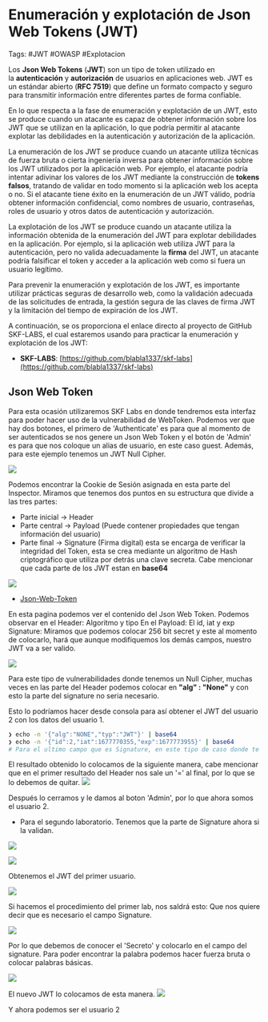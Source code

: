 # Enumeración y explotación de Json Web Tokens (JWT)

Tags: #JWT #OWASP #Explotacion 

Los **Json Web Tokens** (**JWT**) son un tipo de token utilizado en la **autenticación** y **autorización** de usuarios en aplicaciones web. JWT es un estándar abierto (**RFC 7519**) que define un formato compacto y seguro para transmitir información entre diferentes partes de forma confiable.

En lo que respecta a la fase de enumeración y explotación de un JWT, esto se produce cuando un atacante es capaz de obtener información sobre los JWT que se utilizan en la aplicación, lo que podría permitir al atacante explotar las debilidades en la autenticación y autorización de la aplicación.

La enumeración de los JWT se produce cuando un atacante utiliza técnicas de fuerza bruta o cierta ingeniería inversa para obtener información sobre los JWT utilizados por la aplicación web. Por ejemplo, el atacante podría intentar adivinar los valores de los JWT mediante la construcción de **tokens falsos**, tratando de validar en todo momento si la aplicación web los acepta o no. Si el atacante tiene éxito en la enumeración de un JWT válido, podría obtener información confidencial, como nombres de usuario, contraseñas, roles de usuario y otros datos de autenticación y autorización.

La explotación de los JWT se produce cuando un atacante utiliza la información obtenida de la enumeración del JWT para explotar debilidades en la aplicación. Por ejemplo, si la aplicación web utiliza JWT para la autenticación, pero no valida adecuadamente la **firma** del JWT, un atacante podría falsificar el token y acceder a la aplicación web como si fuera un usuario legítimo.

Para prevenir la enumeración y explotación de los JWT, es importante utilizar prácticas seguras de desarrollo web, como la validación adecuada de las solicitudes de entrada, la gestión segura de las claves de firma JWT y la limitación del tiempo de expiración de los JWT.

A continuación, se os proporciona el enlace directo al proyecto de GitHub SKF-LABS, el cual estaremos usando para practicar la enumeración y explotación de los JWT:

-   **SKF-LABS**: [https://github.com/blabla1337/skf-labs](https://github.com/blabla1337/skf-labs)


## Json Web Token 

Para esta ocasión utilizaremos SKF Labs en donde tendremos esta interfaz para poder hacer uso de la vulnerabilidad de WebToken. Podemos ver que hay dos botones, el primero de 'Authenticate' es para que al momento de ser autenticados se nos genere un Json Web Token y el botón de 'Admin' es para que nos coloque un alias de usuario, en este caso guest. Además, para este ejemplo tenemos un JWT Null Cipher.

![](Pasted%20image%2020230524110032.png)

Podemos encontrar la Cookie de Sesión asignada en esta parte del Inspector.  Miramos que tenemos dos puntos en su estructura que divide a las tres partes:
* Parte inicial -> Header
* Parte central -> Payload (Puede contener propiedades que tengan información del usuario)
* Parte final -> Signature (Firma digital) esta se encarga de verificar la integridad del Token, esta se crea mediante un algoritmo de Hash criptográfico que utiliza por detrás una clave secreta.
Cabe mencionar que cada parte de los JWT estan en **base64**

![](Pasted%20image%2020230524110425.png)


* [Json-Web-Token](https://jwt.io/)

En esta pagina podemos ver el contenido del Json Web Token. 
Podemos observar en el Header: Algoritmo y tipo 
En el Payload: El id, iat y exp
Signature: Miramos que podemos colocar 256 bit secret y este al momento de colocarlo, hará que aunque modifiquemos los demás campos, nuestro JWT va a ser valido.

![](Pasted%20image%2020230524111138.png)

Para este tipo de vulnerabilidades donde tenemos un Null Cipher, muchas veces en las parte del Header podemos colocar en **"alg" : "None"** y con esto la parte del signature no seria necesario. 

Esto lo podríamos hacer desde consola para así obtener el JWT del usuario 2 con los datos del usuario 1.
```bash
❯ echo -n '{"alg":"NONE","typ":"JWT"}' | base64                            # Representaremos el Header en base64
❯ echo -n '{"id":2,"iat":1677770355,"exp":1677773955}' | base64            # Representaremos el Payload en base64
# Para el ultimo campo que es Signature, en este tipo de caso donde te acepta NONE, no es necesario colocar ese campo. 
```

El resultado obtenido lo colocamos de la siguiente manera, cabe mencionar que en el primer resultado del Header nos sale un '=' al final, por lo que se lo debemos de quitar.
![](Pasted%20image%2020230524113435.png)

Después lo cerramos y le damos al boton 'Admin', por lo que ahora somos el usuario 2. 


* Para el segundo laboratorio. 
Tenemos que la parte de Signature ahora si la validan.

![](Pasted%20image%2020230524113739.png)


![](Pasted%20image%2020230524114451.png)

Obtenemos el JWT del primer usuario. 

![](Pasted%20image%2020230524114556.png)


Si hacemos el procedimiento del primer lab, nos saldrá esto:
Que nos quiere decir que es necesario el campo Signature.

![](Pasted%20image%2020230524114821.png)


Por lo que debemos de conocer el 'Secreto' y colocarlo en el campo del signature. Para poder encontrar la palabra podemos hacer fuerza bruta o colocar palabras básicas. 

![](Pasted%20image%2020230524115806.png)


El nuevo JWT lo colocamos de esta manera. 
![](Pasted%20image%2020230524115925.png)

Y ahora podemos ser el usuario 2